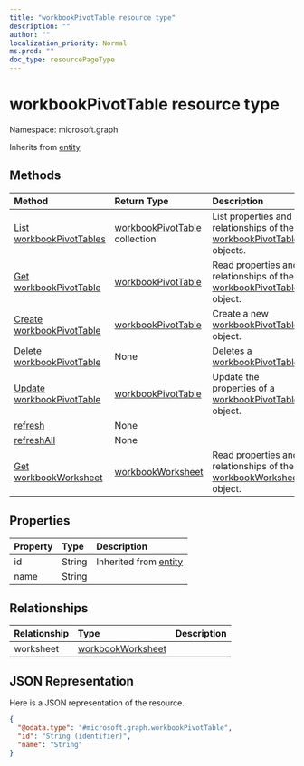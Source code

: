 ```yaml
---
title: "workbookPivotTable resource type"
description: ""
author: ""
localization_priority: Normal
ms.prod: ""
doc_type: resourcePageType
---
```


# workbookPivotTable resource type


Namespace: microsoft.graph




Inherits from [entity](../resources/entity.md)

## Methods
|Method|Return Type|Description|
|:---|:---|:---|
|[List workbookPivotTables](../api/workbookpivottable-list.md)|[workbookPivotTable](../resources/workbookpivottable.md) collection|List properties and relationships of the [workbookPivotTable](../resources/workbookpivottable.md) objects.|
|[Get workbookPivotTable](../api/workbookpivottable-get.md)|[workbookPivotTable](../resources/workbookpivottable.md)|Read properties and relationships of the [workbookPivotTable](../resources/workbookpivottable.md) object.|
|[Create workbookPivotTable](../api/workbookpivottable-create.md)|[workbookPivotTable](../resources/workbookpivottable.md)|Create a new [workbookPivotTable](../resources/workbookpivottable.md) object.|
|[Delete workbookPivotTable](../api/workbookpivottable-delete.md)|None|Deletes a [workbookPivotTable](../resources/workbookpivottable.md).|
|[Update workbookPivotTable](../api/workbookpivottable-update.md)|[workbookPivotTable](../resources/workbookpivottable.md)|Update the properties of a [workbookPivotTable](../resources/workbookpivottable.md) object.|
|[refresh](../api/workbookpivottable-refresh.md)|None||
|[refreshAll](../api/workbookpivottable-refreshall.md)|None||
|[Get workbookWorksheet](../api/workbookworksheet-get.md)|[workbookWorksheet](../resources/workbookworksheet.md)|Read properties and relationships of the [workbookWorksheet](../resources/workbookworksheet.md) object.|

## Properties
|Property|Type|Description|
|:---|:---|:---|
|id|String| Inherited from [entity](../resources/entity.md)|
|name|String||

## Relationships
|Relationship|Type|Description|
|:---|:---|:---|
|worksheet|[workbookWorksheet](../resources/workbookworksheet.md)||

## JSON Representation
Here is a JSON representation of the resource.
<!-- {
  "blockType": "resource",
  "keyProperty": "id",
  "@odata.type": "microsoft.graph.workbookPivotTable",
  "baseType": "microsoft.graph.entity",
  "openType": false
}
-->
``` json
{
  "@odata.type": "#microsoft.graph.workbookPivotTable",
  "id": "String (identifier)",
  "name": "String"
}
```

